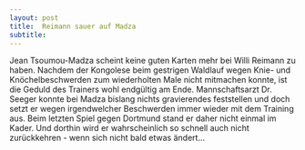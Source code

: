 ```yaml
---
layout: post
title:  Reimann sauer auf Madza
subtitle:  
---
```


Jean Tsoumou-Madza scheint keine guten Karten mehr bei Willi Reimann zu haben. Nachdem der Kongolese beim gestrigen Waldlauf wegen Knie- und Knöchelbeschwerden zum wiederholten Male nicht mitmachen konnte, ist die Geduld des Trainers wohl endgültig am Ende. Mannschaftsarzt Dr. Seeger konnte bei Madza bislang nichts gravierendes feststellen und doch setzt er wegen irgendwelcher Beschwerden immer wieder mit dem Training aus. Beim letzten Spiel gegen Dortmund stand er daher nicht einmal im Kader. Und dorthin wird er wahrscheinlich so schnell auch nicht zurückkehren - wenn sich nicht bald etwas ändert...


